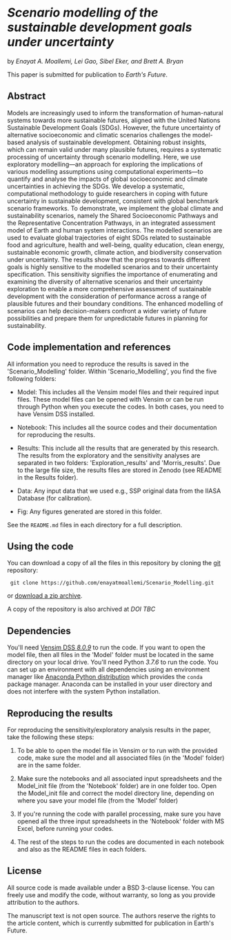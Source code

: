  # *Scenario modelling of the sustainable development goals under uncertainty*

 by *Enayat A. Moallemi, Lei Gao, Sibel Eker, and Brett A. Bryan*

 This paper is submitted for publication to *Earth's Future*.


 ## Abstract
 Models are increasingly used to inform the transformation of human-natural systems towards more sustainable futures, aligned with the United Nations Sustainable Development Goals (SDGs). However, the future uncertainty of alternative socioeconomic and climatic scenarios challenges the model-based analysis of sustainable development. Obtaining robust insights, which can remain valid under many plausible futures, requires a systematic processing of uncertainty through scenario modelling. Here, we use exploratory modelling—an approach for exploring the implications of various modelling assumptions using computational experiments—to quantify and analyse the impacts of global socioeconomic and climate uncertainties in achieving the SDGs. We develop a systematic, computational methodology to guide researchers in coping with future uncertainty in sustainable development, consistent with global benchmark scenario frameworks. To demonstrate, we implement the global climate and sustainability scenarios, namely the Shared Socioeconomic Pathways and the Representative Concentration Pathways, in an integrated assessment model of Earth and human system interactions. The modelled scenarios are used to evaluate global trajectories of eight SDGs related to sustainable food and agriculture, health and well-being, quality education, clean energy, sustainable economic growth, climate action, and biodiversity conservation under uncertainty. The results show that the progress towards different goals is highly sensitive to the modelled scenarios and to their uncertainty specification. This sensitivity signifies the importance of enumerating and examining the diversity of alternative scenarios and their uncertainty exploration to enable a more comprehensive assessment of sustainable development with the consideration of performance across a range of plausible futures and their boundary conditions. The enhanced modelling of scenarios can help decision-makers confront a wider variety of future possibilities and prepare them for unpredictable futures in planning for sustainability.

 ## Code implementation and references
 All information you need to reproduce the results is saved in the 'Scenario_Modelling' folder.
 Within 'Scenario_Modelling', you find the five following folders:

 * Model: This includes all the Vensim model files and their required input files. These model files can be opened with Vensim or can be run through Python when you execute the codes. In both cases, you need to have Vensim DSS installed.  

 * Notebook: This includes all the source codes and their documentation for reproducing the results.

 * Results: This include all the results that are generated by this research. The results from the exploratory and the sensitivity analyses are separated in two folders: 'Exploration_results' and 'Morris_results'. Due to the large file size, the results files are stored in Zenodo (see README in the Results folder).

 * Data: Any input data that we used e.g., SSP original data from the IIASA Database (for calibration).

 * Fig: Any figures generated are stored in this folder.


 See the `README.md` files in each directory for a full description.

 ## Using the code
 You can download a copy of all the files in this repository by cloning the
 [git](https://git-scm.com/) repository:

     git clone https://github.com/enayatmoallemi/Scenario_Modelling.git

 or [download a zip archive](https://github.com/enayatmoallemi/Scenario_Modelling/archive/master.zip).

 A copy of the repository is also archived at *DOI TBC*

 ## Dependencies
 You'll need [Vensim DSS *8.0.9*](https://vensim.com/download/) to run the code. If you want to open the model file, then all  files in the 'Model' folder must be located in the same directory on your local drive.
 You'll need Python *3.7.6* to run the code.
 You can set up an environment with all dependencies using an environment manager
 like [Anaconda Python distribution](https://www.anaconda.com/download/) which
 provides the `conda` package manager.
 Anaconda can be installed in your user directory and does not interfere with
 the system Python installation.

 ## Reproducing the results

 For reproducing the sensitivity/exploratory analysis results in the paper, take the following these steps:

 1. To be able to open the model file in Vensim or to run with the provided code, make sure the model and all associated files (in the 'Model' folder) are in the same folder.

 3. Make sure the notebooks and all associated input spreadsheets and the Model_init file (from the 'Notebook' folder) are in one folder too. Open the Model_init file and correct the model directory line, depending on where you save your model file (from the 'Model' folder)

 4. If you're running the code with parallel processing, make sure you have opened all the three input spreadsheets in the 'Notebook' folder with MS Excel, before running your codes.

 5. The rest of the steps to run the codes are documented in each notebook and also as the README files in each folders.

 ## License

 All source code is made available under a BSD 3-clause license. You can freely
 use and modify the code, without warranty, so long as you provide attribution
 to the authors.

 The manuscript text is not open source. The authors reserve the rights to the
 article content, which is currently submitted for publication in Earth's Future.
